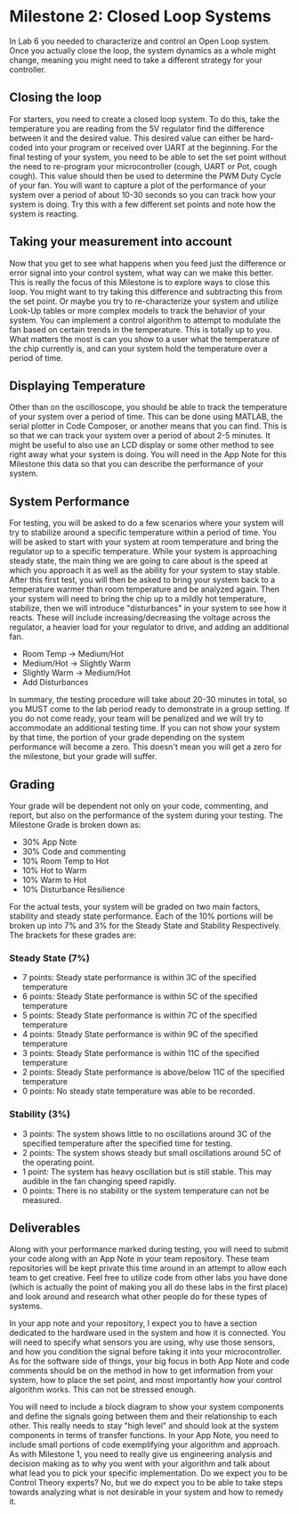 # Milestone 2: Closed Loop Systems
In Lab 6 you needed to characterize and control an Open Loop system. Once you actually close the loop, the system dynamics as a whole might change, meaning you might need to take a different strategy for your controller.

## Closing the loop
For starters, you need to create a closed loop system. To do this, take the temperature you are reading from the 5V regulator find the difference between it and the desired value. This desired value can either be hard-coded into your program or received over UART at the beginning. For the final testing of your system, you need to be able to set the set point without the need to re-program your microcontroller (cough, UART or Pot, cough cough). This value should then be used to determine the PWM Duty Cycle of your fan. You will want to capture a plot of the performance of your system over a period of about 10-30 seconds so you can track how your system is doing. Try this with a few different set points and note how the system is reacting.

## Taking your measurement into account
Now that you get to see what happens when you feed just the difference or error signal into your control system, what way can we make this better. This is really the focus of this Milestone is to explore ways to close this loop. You might want to try taking this difference and subtracting this from the set point. Or maybe you try to re-characterize your system and utilize Look-Up tables or more complex models to track the behavior of your system. You can implement a control algorithm to attempt to modulate the fan based on certain trends in the temperature. This is totally up to you. What matters the most is can you show to a user what the temperature of the chip currently is, and can your system hold the temperature over a period of time.

## Displaying Temperature
Other than on the oscilloscope, you should be able to track the temperature of your system over a period of time. This can be done using MATLAB, the serial plotter in Code Composer, or another means that you can find. This is so that we can track your system over a period of about 2-5 minutes. It might be useful to also use an LCD display or some other method to see right away what your system is doing. You will need in the App Note for this Milestone this data so that you can describe the performance of your system.

## System Performance
For testing, you will be asked to do a few scenarios where your system will try to stabilize around a specific temperature within a period of time. You will be asked to start with your system at room temperature and bring the regulator up to a specific temperature. While your system is approaching steady state, the main thing we are going to care about is the speed at which you approach it as well as the ability for your system to stay stable. After this first test, you will then be asked to bring your system back to a temperature warmer than room temperature and be analyzed again. Then your system will need to bring the chip up to a mildly hot temperature, stabilize, then we will introduce "disturbances" in your system to see how it reacts. These will include increasing/decreasing the voltage across the regulator, a heavier load for your regulator to drive, and adding an additional fan.

* Room Temp -> Medium/Hot
* Medium/Hot -> Slightly Warm
* Slightly Warm -> Medium/Hot
* Add Disturbances

In summary, the testing procedure will take about 20-30 minutes in total, so you MUST come to the lab period ready to demonstrate in a group setting. If you do not come ready, your team will be penalized and we will try to accommodate an additional testing time. If you can not show your system by that time, the portion of your grade depending on the system performance will become a zero. This doesn't mean you will get a zero for the milestone, but your grade will suffer. 

## Grading
Your grade will be dependent not only on your code, commenting, and report, but also on the performance of the system during your testing. The Milestone Grade is broken down as:

* 30% App Note
* 30% Code and commenting
* 10% Room Temp to Hot
* 10% Hot to Warm
* 10% Warm to Hot
* 10% Disturbance Resilience

For the actual tests, your system will be graded on two main factors, stability and steady state performance. Each of the 10% portions will be broken up into 7% and 3% for the Steady State and Stability Respectively. The brackets for these grades are:

### Steady State (7%)
* 7 points: Steady state performance is within 3C of the specified temperature
* 6 points: Steady State performance is within 5C of the specified temperature
* 5 points: Steady State performance is within 7C of the specified temperature
* 4 points: Steady State performance is within 9C of the specified temperature
* 3 points: Steady State performance is within 11C of the specified temperature 
* 2 points: Steady State performance is above/below 11C of the specified temperature
* 0 points: No steady state temperature was able to be recorded.

### Stability (3%)
* 3 points: The system shows little to no oscillations around 3C of the specified temperature after the specified time for testing.
* 2 points: The system shows steady but small oscillations around 5C of the operating point.
* 1 point: The system has heavy oscillation but is still stable. This may audible in the fan changing speed rapidly.
* 0 points: There is no stability or the system temperature can not be measured.


## Deliverables
Along with your performance marked during testing, you will need to submit your code along with an App Note in your team repository. These team repositories will be kept private this time around in an attempt to allow each team to get creative. Feel free to utilize code from other labs you have done (which is actually the point of making you all do these labs in the first place) and look around and research what other people do for these types of systems. 

In your app note and your repository, I expect you to have a section dedicated to the hardware used in the system and how it is connected. You will need to specify what sensors you are using, why use those sensors, and how you condition the signal before taking it into your microcontroller. As for the software side of things, your big focus in both App Note and code comments should be on the method in how to get information from your system, how to place the set point, and most importantly how your control algorithm works. This can not be stressed enough. 

You will need to include a block diagram to show your system components and define the signals going between them and their relationship to each other. This really needs to stay "high level" and should look at the system components in terms of transfer functions. In your App Note, you need to include small portions of code exemplifying your algorithm and approach. As with Milestone 1, you need to really give us engineering analysis and decision making as to why you went with your algorithm and talk about what lead you to pick your specific implementation. Do we expect you to be Control Theory experts? No, but we do expect you to be able to take steps towards analyzing what is not desirable in your system and how to remedy it. 